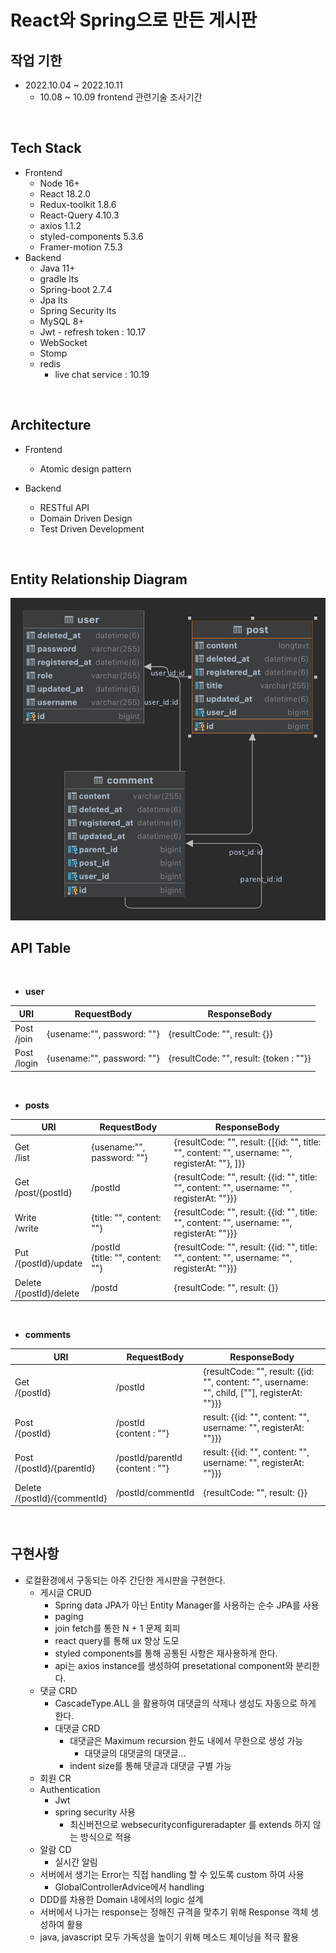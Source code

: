 # React와 Spring으로 만든 게시판


## 작업 기한
- 2022.10.04 ~ 2022.10.11
	- 10.08 ~ 10.09 frontend 관련기술 조사기간

<br />

## Tech Stack
- Frontend
    - Node 16+
    - React 18.2.0
    - Redux-toolkit 1.8.6
    - React-Query 4.10.3
    - axios 1.1.2
    - styled-components 5.3.6
    - Framer-motion 7.5.3
- Backend
    - Java 11+
    - gradle lts
    - Spring-boot 2.7.4
    - Jpa lts
    - Spring Security lts
    - MySQL 8+
    - Jwt
          - refresh token : 10.17
    - WebSocket
    - Stomp
    - redis
		- live chat service : 10.19

<br />

## Architecture

- Frontend
	- Atomic design pattern

- Backend
	- RESTful API
	- Domain Driven Design
	- Test Driven Development

<br />

## Entity Relationship Diagram

<img src="./board_erd.png">

<br />

## API Table

<br />

- <b>user</b>

| URI | RequestBody | ResponseBody |
| --- | ----------- | ------------ |
| Post <br /> /join | {usename:"", password: ""} | {resultCode: "", result: {}} |
| Post <br /> /login | {usename:"", password: ""} | {resultCode: "", result: {token : ""}} |

<br />

- <b>posts</b>

| URI | RequestBody | ResponseBody |
| --- | ----------- | ------------ |
| Get <br /> /list | {usename:"", password: ""} | {resultCode: "", result: {[{id: "", title: "", content: "", username: "", registerAt: ""}, ]}} |
| Get <br /> /post/{postId} | /postId | {resultCode: "", result: {{id: "", title: "", content: "", username: "", registerAt: ""}}} |
| Write <br /> /write | {title: "", content: ""} | {resultCode: "", result: {{id: "", title: "", content: "", username: "", registerAt: ""}}} |
| Put <br /> /{postId}/update | /postId<br /> {title: "", content: ""} | {resultCode: "", result: {{id: "", title: "", content: "", username: "", registerAt: ""}}} |
| Delete <br /> /{postId}/delete | /postd | {resultCode: "", result: {}} |

<br />

- <b>comments</b>

| URI | RequestBody | ResponseBody |
| --- | ----------- | ------------ |
| Get <br /> /{postId} | /postId | {resultCode: "", result: {{id: "", content: "", username: "", child, [""], registerAt: ""}}} |
| Post <br /> /{postId} | /postId <br /> {content : ""} | result: {{id: "", content: "", username: "", registerAt: ""}}} |
| Post <br /> /{postId}/{parentId} | /postId/parentId <br /> {content : ""} | result: {{id: "", content: "", username: "", registerAt: ""}}} |
| Delete <br /> /{postId}/{commentId} | /postId/commentId | {resultCode: "", result: {}} |

<br />

## 구현사항

- 로컬환경에서 구동되는 아주 간단한 게시판을 구현한다.
	- 게시글 CRUD
		- Spring data JPA가 아닌 Entity Manager를 사용하는 순수 JPA를 사용
		- paging
		- join fetch를 통한 N + 1 문제 회피
		- react query를 통해 ux 향상 도모
		- styled components를 통해 공통된 사항은 재사용하게 한다.
		- api는 axios instance를 생성하여 presetational component와 분리한다.
	- 댓글 CRD
		- CascadeType.ALL 을 활용하여 대댓글의 삭제나 생성도 자동으로 하게 한다. 
		- 대댓글 CRD
			- 대댓글은 Maximum recursion 한도 내에서 무한으로 생성 가능
				- 대댓글의 대댓글의 대댓글...
			- indent size를 통해 댓글과 대댓글 구별 가능
	- 회원 CR
	- Authentication
		- Jwt
		- spring security 사용
			- 최신버전으로 websecurityconfigureradapter 를 extends 하지 않는 방식으로 적용
	- 알람 CD
		- 실시간 알림
	- 서버에서 생기는 Error는 직접 handling 할 수 있도록 custom 하여 사용
		- GlobalControllerAdvice에서 handling
	- DDD를 차용한 Domain 내에서의 logic 설계
	- 서버에서 나가는 response는 정해진 규격을 맞추기 위해 Response 객체 생성하여 활용
	- java, javascript 모두 가독성을 높이기 위해 메소드 체이닝을 적극 활용

